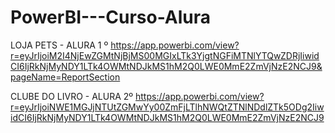 # PowerBI---Curso-Alura

LOJA PETS - ALURA 
1 º https://app.powerbi.com/view?r=eyJrIjoiM2I4NjEwZGMtNjBjMS00MGIxLTk3YjgtNGFiMTNlYTQwZDRjIiwidCI6IjRkNjMyNDY1LTk4OWMtNDJkMS1hM2Q0LWE0MmE2ZmVjNzE2NCJ9&pageName=ReportSection

CLUBE DO LIVRO - ALURA 
2º https://app.powerbi.com/view?r=eyJrIjoiNWE1MGJjNTUtZGMwYy00ZmFjLTlhNWQtZTNlNDdlZTk5ODg2IiwidCI6IjRkNjMyNDY1LTk4OWMtNDJkMS1hM2Q0LWE0MmE2ZmVjNzE2NCJ9
